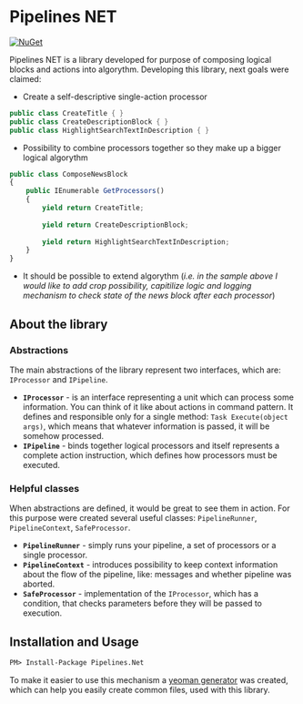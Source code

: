 # Pipelines NET

[![NuGet](https://img.shields.io/nuget/v/Pipelines.Net.svg?style=plastic)](https://www.nuget.org/packages/Pipelines.Net/)

Pipelines NET is a library developed for purpose of composing logical blocks and actions into algorythm. Developing this library, next goals were claimed:

- Create a self-descriptive single-action processor
```cs
public class CreateTitle { }
public class CreateDescriptionBlock { }
public class HighlightSearchTextInDescription { }
```
- Possibility to combine processors together so they make up a bigger logical algorythm

```ts
public class ComposeNewsBlock 
{
    public IEnumerable GetProcessors() 
    {
        yield return CreateTitle;
        
        yield return CreateDescriptionBlock;
        
        yield return HighlightSearchTextInDescription;
    }
}
```
- It should be possible to extend algorythm (_i.e. in the sample above I would like to add crop possibility, capitilize logic and logging mechanism to check state of the news block after each processor_)

## About the library

### Abstractions

The main abstractions of the library represent two interfaces, which are: `IProcessor` and `IPipeline`.

- **`IProcessor`** - is an interface representing a unit which can process some information. You can think of it like about actions in command pattern. It defines and responsible only for a single method: `Task Execute(object args)`, which means that whatever information is passed, it will be somehow processed.
- **`IPipeline`** - binds together logical processors and itself represents a complete action instruction, which defines how processors must be executed.

### Helpful classes

When abstractions are defined, it would be great to see them in action. For this purpose were created several useful classes: `PipelineRunner`, `PipelineContext`, `SafeProcessor`.

- **`PipelineRunner`** - simply runs your pipeline, a set of processors or a single processor.
- **`PipelineContext`** - introduces possibility to keep context information about the flow of the pipeline, like: messages and whether pipeline was aborted.
- **`SafeProcessor`** - implementation of the `IProcessor`, which has a condition, that checks parameters before they will be passed to execution.

## Installation and Usage

```ps
PM> Install-Package Pipelines.Net
```

To make it easier to use this mechanism a [yeoman generator](https://www.npmjs.com/package/generator-chain) was created, which can help you easily create common files, used with this library.